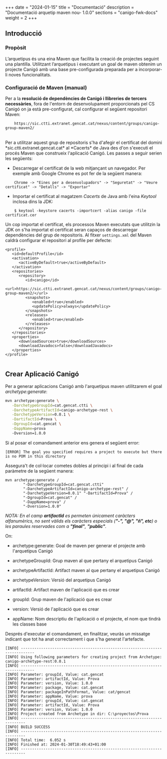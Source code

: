 +++
date        = "2024-01-15"
title       = "Documentació"
description = "Documentació arquetip maven nou- 1.0.0"
sections    = "canigo-fwk-docs"
weight		= 2
+++

## Introducció

### Propòsit

L’arquetipus és una eina Maven que facilita la creació de projectes seguint una plantilla. Utilitzant l’arquetipus i executant un goal de maven obtenim un projecte Canigó amb una base pre-configurada preparada per a incorporar-li noves funcionalitats.

### Configuració de Maven (manual)

Per a la **resolució de dependències de Canigó i llibreries de tercers necessàries**, fora de l'entorn de desenvolupament proporcionats pel CS Canigó on ja està pre-configurat,
cal configurar el següent repositori Maven:

```
    https://sic.ctti.extranet.gencat.cat/nexus/content/groups/canigo-group-maven2/
```

<br/>
Per a utilitzar aquest grup de repositoris s'ha d'afegir el certificat del domini *sic.ctti.extranet.gencat.cat* al *Cacerts* de Java des d'on s'executi el procés Maven que construeix l'aplicació Canigó.
Les passes a seguir serien les següents:

* Descarregar el certificat de la web mitjançant un navegador. Per exemple amb Google Chrome es pot fer de la següent manera:
```
    Chrome -> "Eines per a desenvolupadors" -> "Seguretat" -> "Veure certificat" -> "Detalls" -> "Exportar"
```
* Importar el certificat al magatzem *Cacerts* de Java amb l'eina *Keytool* inclosa dins la JDK:
```
    $ keytool -keystore cacerts -importcert -alias canigo -file certificat.cer
```

Un cop importat el certificat, els processos Maven executats que utilitzin la JDK on s'ha importat el certificat seran capaços de descarregar dependències del grup de repositoris.
Al fitxer `settings.xml` del Maven caldrà configurar el repositori al profile per defecte:

```
<profile>
   <id>defaultProfile</id>
   <activation>
      <activeByDefault>true</activeByDefault>
   </activation>
   <repositories>
      <repository>
         <id>canigo</id>
         <url>https://sic.ctti.extranet.gencat.cat/nexus/content/groups/canigo-group-maven2/</url>
         <snapshots>
            <enabled>true</enabled>
            <updatePolicy>always</updatePolicy>
         </snapshots>
         <releases>
            <enabled>true</enabled>
         </releases>
      </repository>
   </repositories>
   <properties>
      <downloadSources>true</downloadSources>
      <downloadJavadocs>false</downloadJavadocs>
   </properties>
</profile>


```

## Crear Aplicació Canigó

Per a generar aplicacions Canigó amb l'arquetipus maven utilitzarem el goal *archetype:generate*:

```bash
mvn archetype:generate \
   -DarchetypeGroupId=cat.gencat.ctti \
   -DarchetypeArtifactId=canigo-archetype-rest \
   -DarchetypeVersion=0.0.1 \
   -DartifactId=Prova \
   -DgroupId=cat.gencat \
   -DappName=prova
   -Dversion=1.0.0
```
Si al posar el comandament anterior ens genera el següent error:

```shell
[ERROR] The goal you specified requires a project to execute but there is no POM in this directory 
```
Assegura't de col·locar cometes dobles al principi i al final de cada paràmetre de la següent manera:

```shell
mvn archetype:generate /  
		"-DarchetypeGroupId=cat.gencat.ctti" 
		"-DarchetypeArtifactId=canigo-archetype-rest" / 
		"-DarchetypeVersion=0.0.1" "-DartifactId=Prova" / 
		"-DgroupId=cat.gencat" / 
		"-DappName=prova" / 
		"-Dversion=1.0.0"
```


_NOTA: En el camp **artifactId** es permeten únicament caràcters alfanumèrics, no sent vàlids els caràcters especials (**"-", "@", "ñ", etc**) o les paraules reservades com a **"final"**, **"public"**._
  
On:

- archetype:generate: Goal de maven per generar el projecte amb l'arquetipus Canigó

- archetypeGroupId: Grup maven al que pertany el arquetipus Canigó

- archetypeArtifactId: Artifact maven al que pertany el arquetipus Canigó

- archetypeVersion: Versió del arquetipus Canigó

- artifactId: Artifact maven de l'aplicació que es crear

- groupId: Grup maven de l'aplicació que es crear

- version: Versió de l'aplicació que es crear

- appName: Nom descriptiu de l'aplicació o el projecte, el nom que tindrà les classes base


Després d'executar el comandament, en finalitzar, veuràs un missatge indicant que tot ha anat correctament i que s'ha generat l'artefacte.

```shell
[INFO] ----------------------------------------------------------------------------
[INFO] Using following parameters for creating project from Archetype: canigo-archetype-rest:0.0.1
[INFO] ----------------------------------------------------------------------------
[INFO] Parameter: groupId, Value: cat.gencat
[INFO] Parameter: artifactId, Value: Prova
[INFO] Parameter: version, Value: 1.0.0
[INFO] Parameter: package, Value: cat.gencat
[INFO] Parameter: packageInPathFormat, Value: cat/gencat
[INFO] Parameter: appName, Value: prova
[INFO] Parameter: groupId, Value: cat.gencat
[INFO] Parameter: artifactId, Value: Prova
[INFO] Parameter: version, Value: 1.0.0
[INFO] Project created from Archetype in dir: C:\proyectos\Prova
[INFO] ------------------------------------------------------------------------
[INFO] BUILD SUCCESS
[INFO] ------------------------------------------------------------------------
[INFO] Total time:  6.052 s
[INFO] Finished at: 2024-01-30T18:49:43+01:00
[INFO] ------------------------------------------------------------------------
```

